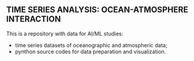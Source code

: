 ## TIME SERIES ANALYSIS: OCEAN-ATMOSPHERE INTERACTION

This is a repository with data for AI/ML studies:
- time series datasets of oceanographic and atmospheric data;
- pynthon source codes for data preparation and visualization.
